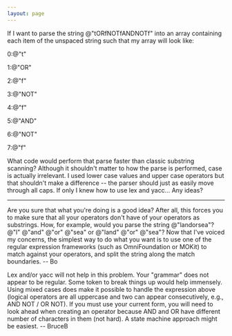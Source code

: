 ```yaml
---
layout: page
---
```


If I want to parse the string @"tORfNOTfANDNOTf" into an array containing each item of the unspaced string such that my array will look like:

0:@"t"

1:@"OR"

2:@"f"

3:@"NOT"

4:@"f"

5:@"AND"

6:@"NOT"

7:@"f"


What code would perform that parse faster than classic substring scanning?  Although it shouldn't matter to how the parse is performed, case is actually irrelevant.  I used lower case values and upper case operators but that shouldn't make a difference -- the parser should just as easily move through all caps.  If only I knew how to use lex and yacc... Any ideas?

----

Are you sure that what you're doing is a good idea?  After all, this forces you to make sure that all your operators don't have of your operators as substrings. How, for example, would you parse the string @"landorsea"? @"l" @"and" @"or" @"sea" or @"land" @"or" @"sea"?  Now that I've voiced my concerns, the simplest way to do what you want is to use one of the regular expression frameworks (such as OmniFoundation or MOKit) to match against your operators, and split the string along the match boundaries. -- Bo

Lex and/or yacc will not help in this problem.  Your "grammar" does not appear to be regular.
Some token to break things up would help immensely.  Using mixed cases does make it possible
to handle the expression above (logical operators are all uppercase and two can appear consecutively, e.g., AND NOT / OR NOT).  If you must use your current form, you will need to
look ahead when creating an operator because AND and OR have different number of characters
in them (not hard).  A state machine approach might be easiest. -- BruceB
